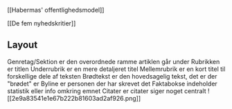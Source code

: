 [[Habermas' offentlighedsmodel]]

[[De fem nyhedskritier]]
## Layout
Genretag/Sektion er den overordnede ramme artiklen går under
Rubrikken er titlen
Underrubrik er en mere detaljeret titel
Mellemrubrik er en kort titel til forskellige dele af teksten
Brødtekst er den hovedsagelig tekst, det er der "brødet" er
Byline er personen der har skrevet det
Faktabokse indeholder statistik eller info omkring emnet
Citater er citater siger noget centralt 
![[2e9a83541e1e67b222b81603ad2af926.png]]